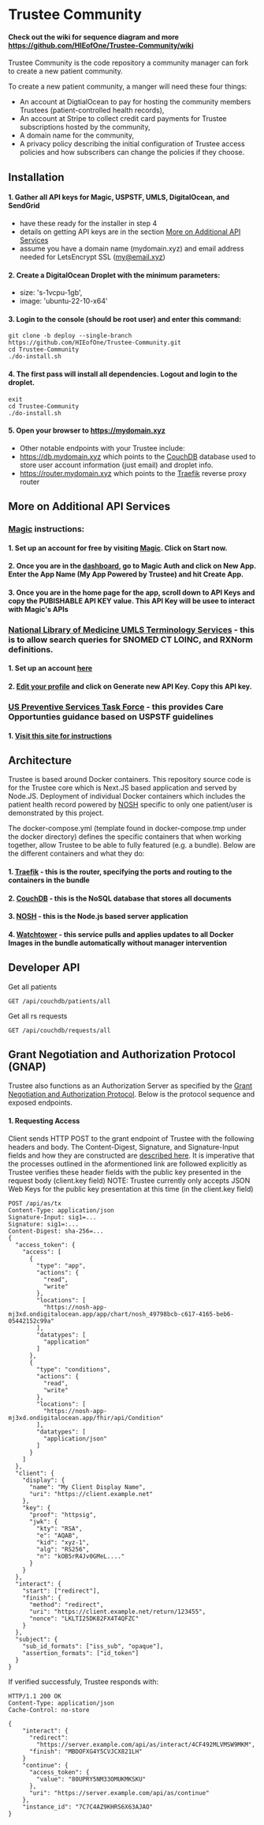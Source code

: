 # Trustee Community

#### Check out the wiki for sequence diagram and more https://github.com/HIEofOne/Trustee-Community/wiki 

Trustee Community is the code repository a community manager can fork to create a new patient community.

To create a new patient community, a manger will need these four things:
- An account at DigtialOcean to pay for hosting the community members Trustees (patient-controlled health records),
- An account at Stripe to collect credit card payments for Trustee subscriptions hosted by the community,
- A domain name for the community,
- A privacy policy describing the initial configuration of Trustee access policies and how subscribers can change the policies if they choose.

## Installation
#### 1. Gather all API keys for Magic, USPSTF, UMLS, DigitalOcean, and SendGrid
- have these ready for the installer in step 4
- details on getting API keys are in the section [More on Additional API Services](#more-on-additional-api-services)
- assume you have a domain name (mydomain.xyz) and email address needed for LetsEncrypt SSL (my@email.xyz)
#### 2. Create a DigitalOcean Droplet with the minimum parameters:
- size: 's-1vcpu-1gb',
- image: 'ubuntu-22-10-x64'
#### 3. Login to the console (should be root user) and enter this command:
```
git clone -b deploy --single-branch https://github.com/HIEofOne/Trustee-Community.git
cd Trustee-Community
./do-install.sh
```
#### 4. The first pass will install all dependencies.  Logout and login to the droplet.
```
exit
cd Trustee-Community
./do-install.sh
```
#### 5. Open your browser to https://mydomain.xyz
- Other notable endpoints with your Trustee include:
- https://db.mydomain.xyz which points to the [CouchDB](https://couchdb.apache.org/) database used to store user account information (just email) and droplet info.
- https://router.mydomain.xyz which points to the [Traefik](https://doc.traefik.io/traefik/providers/docker/) reverse proxy router

## More on Additional API Services
### [Magic](https://magic.link/) instructions:
#### 1. Set up an account for free by visiting [Magic](https://magic.link).  Click on Start now.
#### 2. Once you are in the [dashboard](https://dashboard.magic.link/app/all_apps), go to Magic Auth and click on New App.  Enter the App Name (My App Powered by Trustee) and hit Create App.
#### 3. Once you are in the home page for the app, scroll down to API Keys and copy the PUBISHABLE API KEY value.  This API Key will be usee to interact with Magic's APIs
### [National Library of Medicine UMLS Terminology Services](https://uts.nlm.nih.gov/uts/) - this is to allow search queries for SNOMED CT LOINC, and RXNorm definitions.
#### 1. Set up an account [here](https://uts.nlm.nih.gov/uts/signup-login)
#### 2. [Edit your profile](https://uts.nlm.nih.gov/uts/edit-profile) and click on Generate new API Key.  Copy this API key.
### [US Preventive Services Task Force](https://www.uspreventiveservicestaskforce.org/apps/api.jsp) - this provides Care Opportunties guidance based on USPSTF guidelines
#### 1. [Visit this site for instructions](https://www.uspreventiveservicestaskforce.org/apps/api.jsp)

## Architecture
Trustee is based around Docker containers.  This repository source code is for the Trustee core which is Next.JS based application and served by Node.JS.  Deployment of individual Docker containers which includes the patient health record powered by [NOSH](https://github.com/shihjay2/nosh3) specific to only one patient/user is demonstrated by this project.

The docker-compose.yml (template found in docker-compose.tmp under the docker directory) defines the specific containers that when working together, allow Trustee to be able to fully featured (e.g. a bundle).  Below are the different containers and what they do:
#### 1. [Traefik](https://doc.traefik.io/traefik/providers/docker/) - this is the router, specifying the ports and routing to the containers in the bundle 
#### 2. [CouchDB](https://couchdb.apache.org/) - this is the NoSQL database that stores all documents
#### 3. [NOSH](https://github.com/shihjay2/nosh3) - this is the Node.js based server application
#### 4. [Watchtower](https://github.com/containrrr/watchtower) - this service pulls and applies updates to all Docker Images in the bundle automatically without manager intervention

## Developer API

Get all patients
```
GET /api/couchdb/patients/all
```

Get all rs requests
```
GET /api/couchdb/requests/all
```
## Grant Negotiation and Authorization Protocol (GNAP)
Trustee also functions as an Authorization Server as specified by the [Grant Negotiation and Authorization Protocol](https://www.ietf.org/archive/id/draft-ietf-gnap-core-protocol-12.html#name-introduction). Below is the protocol sequence and exposed endpoints.

#### 1. Requesting Access
Client sends HTTP POST to the grant endpoint of Trustee with the following headers and body.  The Content-Digest, Signature, and Signature-Input fields and how they are constructed are [described here](https://www.ietf.org/archive/id/draft-ietf-gnap-core-protocol-12.html#name-http-message-signatures).  It is imperative that the processes outlined in the aformentioned link are followed explicitly as Trustee verifies these header fields with the public key presented in the request body (client.key field)
NOTE: Trustee currently only accepts JSON Web Keys for the public key presentation at this time (in the client.key field)
```
POST /api/as/tx
Content-Type: application/json
Signature-Input: sig1=...
Signature: sig1=:...
Content-Digest: sha-256=...
{
  "access_token": {
    "access": [
      {
        "type": "app",
        "actions": {
          "read",
          "write"
        },
        "locations": [
          "https://nosh-app-mj3xd.ondigitalocean.app/app/chart/nosh_49798bcb-c617-4165-beb6-05442152c99a"
        ],
        "datatypes": [
          "application"
        ]
      },
      {
        "type": "conditions",
        "actions": {
          "read",
          "write"
        },
        "locations": [
          "https://nosh-app-mj3xd.ondigitalocean.app/fhir/api/Condition"
        ],
        "datatypes": [
          "application/json"
        ]
      }
    ]
  },
  "client": {
    "display": {
      "name": "My Client Display Name",
      "uri": "https://client.example.net"
    },
    "key": {
      "proof": "httpsig",
      "jwk": {
        "kty": "RSA",
        "e": "AQAB",
        "kid": "xyz-1",
        "alg": "RS256",
        "n": "kOB5rR4Jv0GMeL...."
      }
    }
  },
  "interact": {
    "start": ["redirect"],
    "finish": {
      "method": "redirect",
      "uri": "https://client.example.net/return/123455",
      "nonce": "LKLTI25DK82FX4T4QFZC"
    }
  },
  "subject": {
    "sub_id_formats": ["iss_sub", "opaque"],
    "assertion_formats": ["id_token"]
  }
}

```
If verified successfuly, Trustee responds with:
```
HTTP/1.1 200 OK
Content-Type: application/json
Cache-Control: no-store

{
    "interact": {
      "redirect":
        "https://server.example.com/api/as/interact/4CF492MLVMSW9MKM",
      "finish": "MBDOFXG4Y5CVJCX821LH"
    }
    "continue": {
      "access_token": {
        "value": "80UPRY5NM33OMUKMKSKU"
      },
      "uri": "https://server.example.com/api/as/continue"
    },
    "instance_id": "7C7C4AZ9KHRS6X63AJAO"
}
```


